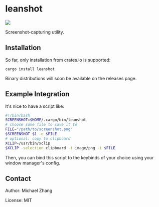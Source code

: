 leanshot
========

[![](https://api.travis-ci.org/iptq/leanshot.svg?branch=develop)](https://travis-ci.org/iptq/leanshot)

Screenshot-capturing utility.

Installation
------------

So far, only installation from crates.io is supported:

```
cargo install leanshot
```

Binary distributions will soon be available on the releases page.

Example Integration
-------------------

It's nice to have a script like:

```bash
#!/bin/bash
SCREENSHOT=$HOME/.cargo/bin/leanshot
# choose some file to save it to
FILE="/path/to/screenshot.png"
$SCREENSHOT $1 -o $FILE
# optional: copy to clipboard
XCLIP=/usr/bin/xclip
$XCLIP -selection clipboard -t image/png -i $FILE
```

Then, you can bind this script to the keybinds of your choice using your window manager's config.

Contact
-------

Author: Michael Zhang

License: MIT
